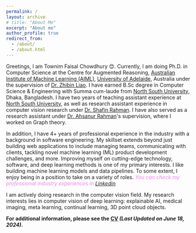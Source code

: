 ```yaml
---
permalink: /
layout: archive
# title: "About Me"
excerpt: "About me"
author_profile: true
redirect_from: 
  - /about/
  - /about.html
---
```


Greetings, I am Townim Faisal Chowdhury 😊. Currently, I am doing Ph.D. in Computer Science at the Centre for Augmented Reasoning, [Australian Institute of Machine Learning (AIML)](https://www.adelaide.edu.au/aiml/about-us), [University of Adelaide](https://www.adelaide.edu.au/), Australia under the supervision of [Dr. Zhibin Liao](https://researchers.adelaide.edu.au/profile/zhibin.liao). I have earned B.Sc degree in Computer Science & Engineering with Summa cum-laude from [North South University](http://www.northsouth.edu/), Dhaka, Bangladesh. I have two years of teaching assistant experience at [North South University](http://www.northsouth.edu/), as well as research assistant experience in computer vision research under [Dr. Shafin Rahman](https://scholar.google.com/citations?user=Pe8C-SUAAAAJ&hl=en). I have also served as a research assistant under [Dr. Ahsanur Rahman](https://sites.google.com/site/rahmanmahsanur)'s supervision, where I worked on Graph theory. 

In addition, I have 4+ years of professional experience in the industry with a background in software engineering. My skillset extends beyond just building web applications to include managing teams, communicating with clients, tackling novel machine learning (ML) product development challenges, and more. Improving myself on cutting-edge technology, software, and deep learning methods is one of my primary interests. I like building machine learning models and data pipelines. To some extent, I enjoy being in a position to take on a variety of roles. _<span style="color:violet">You can check my professional industry experiences in [Linkedin](https://www.linkedin.com/in/townim-faisal-chowdhury/).</span>_


I am actively doing research in the computer vision field. My research interests lies in computer vision of deep learning: explainable AI, medical imaging, meta learning, continual learning, 3D point cloud objects. 

**For additional information, please see the [CV](https://drive.google.com/file/d/1imV2NKStrdlXyBuCe2uPnwVwT2pd2UT6/view?usp=sharing) _(Last Updated on June 18, 2024)_.**